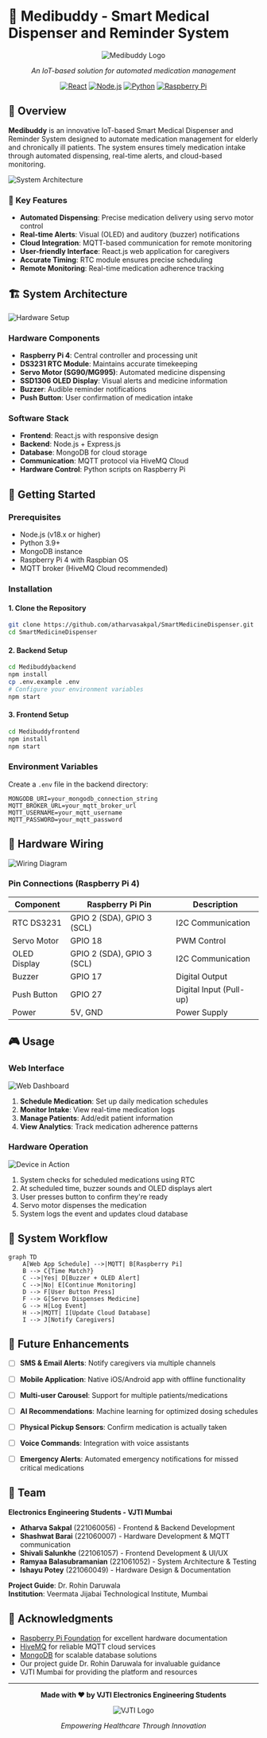 # 💊 Medibuddy - Smart Medical Dispenser and Reminder System

<div align="center">

![Medibuddy Logo](./assets/medibuddy-logo.png)

*An IoT-based solution for automated medication management*

[![React](https://img.shields.io/badge/React-18.x-blue.svg)](https://reactjs.org/)
[![Node.js](https://img.shields.io/badge/Node.js-18.x-green.svg)](https://nodejs.org/)
[![Python](https://img.shields.io/badge/Python-3.9+-blue.svg)](https://python.org/)
[![Raspberry Pi](https://img.shields.io/badge/Raspberry%20Pi-4-red.svg)](https://www.raspberrypi.org/)

</div>

## 📖 Overview

**Medibuddy** is an innovative IoT-based Smart Medical Dispenser and Reminder System designed to automate medication management for elderly and chronically ill patients. The system ensures timely medication intake through automated dispensing, real-time alerts, and cloud-based monitoring.

![System Architecture](./assets/system-architecture.png)

### 🎯 Key Features

- **Automated Dispensing**: Precise medication delivery using servo motor control
- **Real-time Alerts**: Visual (OLED) and auditory (buzzer) notifications
- **Cloud Integration**: MQTT-based communication for remote monitoring
- **User-friendly Interface**: React.js web application for caregivers
- **Accurate Timing**: RTC module ensures precise scheduling
- **Remote Monitoring**: Real-time medication adherence tracking

## 🏗️ System Architecture

![Hardware Setup](./assets/hardware-setup.jpg)

### Hardware Components
- **Raspberry Pi 4**: Central controller and processing unit
- **DS3231 RTC Module**: Maintains accurate timekeeping
- **Servo Motor (SG90/MG995)**: Automated medicine dispensing
- **SSD1306 OLED Display**: Visual alerts and medicine information
- **Buzzer**: Audible reminder notifications
- **Push Button**: User confirmation of medication intake

### Software Stack
- **Frontend**: React.js with responsive design
- **Backend**: Node.js + Express.js
- **Database**: MongoDB for cloud storage
- **Communication**: MQTT protocol via HiveMQ Cloud
- **Hardware Control**: Python scripts on Raspberry Pi

## 🚀 Getting Started

### Prerequisites

- Node.js (v18.x or higher)
- Python 3.9+
- MongoDB instance
- Raspberry Pi 4 with Raspbian OS
- MQTT broker (HiveMQ Cloud recommended)

### Installation

#### 1. Clone the Repository
```bash
git clone https://github.com/atharvasakpal/SmartMedicineDispenser.git
cd SmartMedicineDispenser
```

#### 2. Backend Setup
```bash
cd Medibuddybackend
npm install
cp .env.example .env
# Configure your environment variables
npm start
```

#### 3. Frontend Setup
```bash
cd Medibuddyfrontend
npm install
npm start
```


### Environment Variables

Create a `.env` file in the backend directory:

```env
MONGODB_URI=your_mongodb_connection_string
MQTT_BROKER_URL=your_mqtt_broker_url
MQTT_USERNAME=your_mqtt_username
MQTT_PASSWORD=your_mqtt_password
```


## 🔧 Hardware Wiring

![Wiring Diagram](./assets/wiring-diagram.png)

### Pin Connections (Raspberry Pi 4)

| Component | Raspberry Pi Pin | Description |
|-----------|------------------|-------------|
| RTC DS3231 | GPIO 2 (SDA), GPIO 3 (SCL) | I2C Communication |
| Servo Motor | GPIO 18 | PWM Control |
| OLED Display | GPIO 2 (SDA), GPIO 3 (SCL) | I2C Communication |
| Buzzer | GPIO 17 | Digital Output |
| Push Button | GPIO 27 | Digital Input (Pull-up) |
| Power | 5V, GND | Power Supply |

## 🎮 Usage

### Web Interface

![Web Dashboard](./assets/web-dashboard.png)

1. **Schedule Medication**: Set up daily medication schedules
2. **Monitor Intake**: View real-time medication logs
3. **Manage Patients**: Add/edit patient information
4. **View Analytics**: Track medication adherence patterns

### Hardware Operation

![Device in Action](./assets/device-operation.gif)

1. System checks for scheduled medications using RTC
2. At scheduled time, buzzer sounds and OLED displays alert
3. User presses button to confirm they're ready
4. Servo motor dispenses the medication
5. System logs the event and updates cloud database

## 🔄 System Workflow

```mermaid
graph TD
    A[Web App Schedule] -->|MQTT| B[Raspberry Pi]
    B --> C{Time Match?}
    C -->|Yes| D[Buzzer + OLED Alert]
    C -->|No| E[Continue Monitoring]
    D --> F[User Button Press]
    F --> G[Servo Dispenses Medicine]
    G --> H[Log Event]
    H -->|MQTT| I[Update Cloud Database]
    I --> J[Notify Caregivers]
```


## 🚀 Future Enhancements

- [ ] **SMS & Email Alerts**: Notify caregivers via multiple channels
- [ ] **Mobile Application**: Native iOS/Android app with offline functionality
- [ ] **Multi-user Carousel**: Support for multiple patients/medications
- [ ] **AI Recommendations**: Machine learning for optimized dosing schedules
- [ ] **Physical Pickup Sensors**: Confirm medication is actually taken
- [ ] **Voice Commands**: Integration with voice assistants
- [ ] **Emergency Alerts**: Automated emergency notifications for missed critical medications


## 👥 Team

**Electronics Engineering Students - VJTI Mumbai**

- **Atharva Sakpal** (221060056) - Frontend & Backend Development
- **Shashwat Barai** (221060007) - Hardware Development & MQTT communication
- **Shivali Salunkhe** (221061057) - Frontend Development & UI/UX
- **Ramyaa Balasubramanian** (221061052) - System Architecture & Testing
- **Ishayu Potey** (221060049) - Hardware Design & Documentation

**Project Guide**: Dr. Rohin Daruwala  
**Institution**: Veermata Jijabai Technological Institute, Mumbai

## 🙏 Acknowledgments

- [Raspberry Pi Foundation](https://www.raspberrypi.org/) for excellent hardware documentation
- [HiveMQ](https://www.hivemq.com/) for reliable MQTT cloud services
- [MongoDB](https://www.mongodb.com/) for scalable database solutions
- Our project guide Dr. Rohin Daruwala for invaluable guidance
- VJTI Mumbai for providing the platform and resources


---

<div align="center">

**Made with ❤️ by VJTI Electronics Engineering Students**

![VJTI Logo](./assets/vjti-logo.png)

*Empowering Healthcare Through Innovation*

</div>
